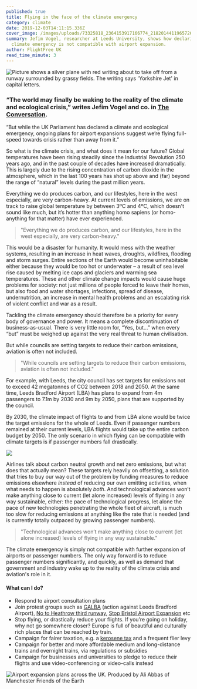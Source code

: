 ```yaml
---
published: true
title: Flying in the face of the climate emergency
category: climate
date: 2019-12-03T14:11:15.336Z
cover_image: /images/uploads/73325818_2364153917166774_218201441196572672_o.jpg
summary: Jefim Vogel, researcher at Leeds University, shows how declaring
  climate emergency is not compatible with airport expansion.
author: FlightFree UK
read_time_minute: 3
---
```

![Picture shows a silver plane with red writing about to take off from a runway surrounded by grassy fields. The writing says 'Yorkshire Jet' in capital letters.](/images/uploads/73325818_2364153917166774_218201441196572672_o.jpg)

### “The world may finally be waking to the reality of the climate and ecological crisis,” writes Jefim Vogel and co. in [The Conversation](https://theconversation.com/we-cant-expand-airports-after-declaring-a-climate-emergency-lets-shift-to-low-carbon-transport-instead-120740).

 “But while the UK Parliament has declared a climate and ecological emergency, ongoing plans for airport expansions suggest we’re flying full-speed towards crisis rather than away from it.” 

So what is the climate crisis, and what does it mean for our future? Global temperatures have been rising steadily since the Industrial Revolution 250 years ago, and in the past couple of decades have increased dramatically. This is largely due to the rising concentration of carbon dioxide in the atmosphere, which in the last 100 years has shot up above and (far) beyond the range of “natural” levels during the past million years. 

Everything we do produces carbon, and our lifestyles, here in the west especially, are very carbon-heavy. At current levels of emissions, we are on track to raise global temperature by between 3ºC and 4ºC, which doesn't sound like much, but it’s hotter than anything homo sapiens (or homo-anything for that matter) have ever experienced.

> "Everything we do produces carbon, and our lifestyles, here in the west especially, are very carbon-heavy."

This would be a disaster for humanity. It would mess with the weather systems, resulting in an increase in heat waves, droughts, wildfires, flooding and storm surges. Entire sections of the Earth would become uninhabitable either because they would be too hot or underwater – a result of sea level rise caused by melting ice caps and glaciers and warming sea temperatures. These and other climate change impacts would cause huge problems for society: not just millions of people forced to leave their homes, but also food and water shortages, infections, spread of disease, undernutrition, an increase in mental health problems and an escalating risk of violent conflict and war as a result.

Tackling the climate emergency should therefore be a priority for every body of governance and power. It means a complete discontinuation of business-as-usual. There is very little room for, “Yes, but…” when every “but” must be weighed up against the very real threat to human civilisation.

But while councils are setting targets to reduce their carbon emissions, aviation is often not included.

> "While councils are setting targets to reduce their carbon emissions, aviation is often not included."

For example, with Leeds, the city council has set targets for emissions not to exceed 42 megatonnes of CO2 between 2018 and 2050. At the same time, Leeds Bradford Airport (LBA) has plans to expand from 4m passengers to 7.1m by 2030 and 9m by 2050, plans that are supported by the council. 

By 2030, the climate impact of flights to and from LBA alone would be twice the target emissions for the whole of Leeds. Even if passenger numbers remained at their current levels, LBA flights would take up the entire carbon budget by 2050. The only scenario in which flying can be compatible with climate targets is if passenger numbers fall drastically. 

![](/images/uploads/lba.jpg)

Airlines talk about carbon neutral growth and net zero emissions, but what does that actually mean? These targets rely heavily on offsetting, a solution that tries to buy our way out of the problem by funding measures to reduce emissions elsewhere *instead* of reducing our own emitting activities, when what needs to happen is absolutely *both*. And technological advances won’t make anything close to current (let alone increased) levels of flying in any way sustainable, either: the pace of technological progress, let alone the pace of new technologies penetrating the whole fleet of aircraft, is much too slow for reducing emissions at anything like the rate that is needed (and is currently totally outpaced by growing passenger numbers). 

> "Technological advances won’t make anything close to current (let alone increased) levels of flying in any way sustainable."

The climate emergency is simply not compatible with further expansion of airports or passenger numbers. The only way forward is to reduce passenger numbers significantly, and quickly, as well as demand that government and industry wake up to the reality of the climate crisis and aviation's role in it.

#### What can I do?

* Respond to airport consultation plans
* Join protest groups such as [GALBA](https://www.facebook.com/GfAoLBA/) (action against Leeds Bradford Airport), [No to Heathrow third runway](https://www.no3rdrunwaycoalition.co.uk), [Stop Bristol Airport Expansion](http://www.stopbristolairportexpansion.org) etc
* Stop flying, or drastically reduce your flights. If you’re going on holiday, why not go somewhere closer? Europe is full of beautiful and culturally rich places that can be reached by train.
* Campaign for fairer taxation, e.g. a [kerosene tax](https://eci.ec.europa.eu/008/public/#/initiative) and a frequent flier levy
* Campaign for better and more affordable medium and long-distance trains and overnight trains, via regulations or subsidies
* Campaign for businesses and universities to pledge to reduce their flights and use video-conferencing or video-calls instead

![](/images/uploads/airport-expansion.png "Airport expansion plans across the UK. Produced by Ali Abbas of Manchester Friends of the Earth")